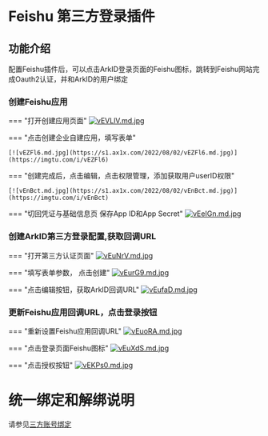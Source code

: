 # Feishu 第三方登录插件

## 功能介绍
配置Feishu插件后，可以点击ArkID登录页面的Feishu图标，跳转到Feishu网站完成Oauth2认证，并和ArkID的用户绑定

### 创建Feishu应用

=== "打开创建应用页面"
    [![vEVLlV.md.jpg](https://s1.ax1x.com/2022/08/02/vEVLlV.md.jpg)](https://imgtu.com/i/vEVLlV)

=== "点击创建企业自建应用，填写表单"

    [![vEZFl6.md.jpg](https://s1.ax1x.com/2022/08/02/vEZFl6.md.jpg)](https://imgtu.com/i/vEZFl6)

=== "创建完成后，点击编辑，点击权限管理，添加获取用户userID权限"

    [![vEnBct.md.jpg](https://s1.ax1x.com/2022/08/02/vEnBct.md.jpg)](https://imgtu.com/i/vEnBct)

=== "切回凭证与基础信息页 保存App ID和App Secret"
    [![vEeIGn.md.jpg](https://s1.ax1x.com/2022/08/02/vEeIGn.md.jpg)](https://imgtu.com/i/vEeIGn)

### 创建ArkID第三方登录配置,获取回调URL

=== "打开第三方认证页面"
    [![vEuNrV.md.jpg](https://s1.ax1x.com/2022/08/02/vEuNrV.md.jpg)](https://imgtu.com/i/vEuNrV)

=== "填写表单参数， 点击创建"
    [![vEurG9.md.jpg](https://s1.ax1x.com/2022/08/02/vEurG9.md.jpg)](https://imgtu.com/i/vEurG9)

=== "点击编辑按钮，获取ArkID回调URL"
    [![vEufaD.md.jpg](https://s1.ax1x.com/2022/08/02/vEufaD.md.jpg)](https://imgtu.com/i/vEufaD)

### 更新Feishu应用回调URL，点击登录按钮

=== "重新设置Feishu应用回调URL"
    [![vEuoRA.md.jpg](https://s1.ax1x.com/2022/08/02/vEuoRA.md.jpg)](https://imgtu.com/i/vEuoRA)

=== "点击登录页面Feishu图标"
    [![vEuXdS.md.jpg](https://s1.ax1x.com/2022/08/02/vEuXdS.md.jpg)](https://imgtu.com/i/vEuXdS)

=== "点击授权按钮"
    [![vEKPs0.md.jpg](https://s1.ax1x.com/2022/08/02/vEKPs0.md.jpg)](https://imgtu.com/i/vEKPs0)

# 统一绑定和解绑说明
请参见[三方账号绑定](/%20%20%20用户指南/用户手册/%20普通用户/认证管理/三方账号绑定/)